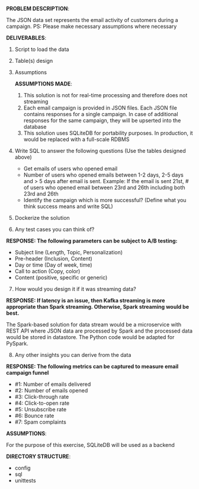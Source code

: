 <b>PROBLEM DESCRIPTION</b>:

The JSON data set represents the email activity of customers during a campaign.
PS: Please make necessary assumptions where necessary 

<b>DELIVERABLES</b>:
1) Script to load the data
2) Table(s) design 
3) Assumptions

    <b>ASSUMPTIONS MADE</b>:
    1) This solution is not for real-time processing and therefore does not streaming
    2) Each email campaign is provided in JSON files. Each JSON file contains responses for a single campaign. 
    In case of additional responses for the same campaign, they will be upserted into the database
    3) This solution uses SQLiteDB for portability purposes. In production, it would be replaced with a full-scale RDBMS

4) Write SQL to answer the following questions (Use the tables designed above) 
   - Get emails of users who opened email
   - Number of users who opened emails between 1-2 days, 2-5 days and > 5 days after email is sent. Example: If the email is sent 21st, # of users who opened email between 23rd and 26th including both 23rd and 26th
   - Identify the campaign which is more successful? (Define what you think success means and write SQL) 
5) Dockerize the solution
6) Any test cases you can think of?

<b>RESPONSE: The following parameters can be subject to A/B testing:</b>

-	Subject line (Length, Topic, Personalization)
-	Pre-header (Inclusion, Content)
-	Day or time (Day of week, time)
-	Call to action (Copy, color)
-	Content (positive, specific or generic)


7) How would you design it if it was streaming data?

<b>RESPONSE: If latency is an issue, then Kafka streaming is more appropriate than Spark streaming. Otherwise, Spark streaming would be best.</b>

The Spark-based solution for data stream would be a microservice with REST API where JSON data are processed by Spark and the processed data would be stored in datastore.
The Python code would be adapted for PySpark.

8) Any other insights you can derive from the data 

<b>RESPONSE: The following metrics can be captured to measure email campaign funnel</b>
- #1: Number of emails delivered
- #2: Number of emails opened
- #3: Click-through rate
- #4: Click-to-open rate
- #5: Unsubscribe rate
- #6: Bounce rate
- #7: Spam complaints 


<b>ASSUMPTIONS</b>:

For the purpose of this exercise, SQLiteDB will be used as a backend

<b>DIRECTORY STRUCTURE</b>:

- config
- sql
- unittests


